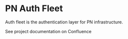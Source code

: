 # PN Auth Fleet

Auth fleet is the authentication layer for PN infrastructure.

See project documentation on Confluence
